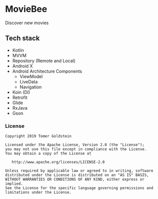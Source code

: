 # MovieBee
Discover new movies

## Tech stack
* Kotlin
* MVVM
* Repository (Remote and Local)
* Android X
* Android Architecture Components
    * ViewModel
    * LiveData
    * Navigation
* Koin (DI)
* Retrofit
* Glide
* RxJava
* Gson

### License
```
Copyright 2019 Tomer Goldstein

Licensed under the Apache License, Version 2.0 (the "License");
you may not use this file except in compliance with the License.
You may obtain a copy of the License at

   http://www.apache.org/licenses/LICENSE-2.0

Unless required by applicable law or agreed to in writing, software
distributed under the License is distributed on an "AS IS" BASIS,
WITHOUT WARRANTIES OR CONDITIONS OF ANY KIND, either express or implied.
See the License for the specific language governing permissions and
limitations under the License.
```


